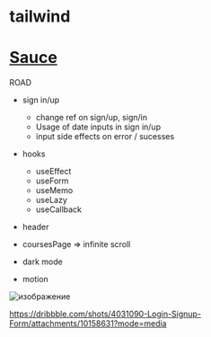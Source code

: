 # tailwind

# [ Sauce ](https://www.frontendmentor.io/)

 ROAD
 
   - sign in/up
       - change ref on sign/up, sign/in
       - Usage of date inputs in sign in/up
       - input side effects on error / sucesses

   - hooks 
      - useEffect
      - useForm
      - useMemo
      - useLazy
      - useCallback
   
  - header
  
  - coursesPage => infinite scroll 
  
  - dark mode

  - motion
 
 
 
![изображение](https://user-images.githubusercontent.com/31801595/162470330-d375d6b9-1b74-4069-96e1-b4734fcd68b8.png)

https://dribbble.com/shots/4031090-Login-Signup-Form/attachments/10158631?mode=media

